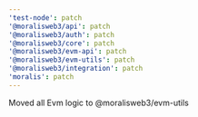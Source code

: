 ```yaml
---
'test-node': patch
'@moralisweb3/api': patch
'@moralisweb3/auth': patch
'@moralisweb3/core': patch
'@moralisweb3/evm-api': patch
'@moralisweb3/evm-utils': patch
'@moralisweb3/integration': patch
'moralis': patch
---
```


Moved all Evm logic to @moralisweb3/evm-utils
